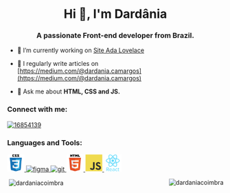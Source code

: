 <h1 align="center">Hi 👋, I'm Dardânia</h1>
<h3 align="center">A passionate Front-end developer from Brazil.</h3>

- 🔭 I’m currently working on [Site Ada Lovelace](https://github.com/dardaniacoimbra/projeto-ada-lavelace)

- 📝 I regularly write articles on [https://medium.com/@dardania.camargos](https://medium.com/@dardania.camargos)

- 💬 Ask me about **HTML, CSS and JS.**

<h3 align="left">Connect with me:</h3>
<p align="left">
<a href="https://stackoverflow.com/users/16854139" target="blank"><img align="center" src="https://raw.githubusercontent.com/rahuldkjain/github-profile-readme-generator/master/src/images/icons/Social/stack-overflow.svg" alt="16854139" height="30" width="40" /></a>
</p>

<h3 align="left">Languages and Tools:</h3>
<p align="left"> <a href="https://www.w3schools.com/css/" target="_blank" rel="noreferrer"> <img src="https://raw.githubusercontent.com/devicons/devicon/master/icons/css3/css3-original-wordmark.svg" alt="css3" width="40" height="40"/> </a> <a href="https://www.figma.com/" target="_blank" rel="noreferrer"> <img src="https://www.vectorlogo.zone/logos/figma/figma-icon.svg" alt="figma" width="40" height="40"/> </a> <a href="https://git-scm.com/" target="_blank" rel="noreferrer"> <img src="https://www.vectorlogo.zone/logos/git-scm/git-scm-icon.svg" alt="git" width="40" height="40"/> </a> <a href="https://www.w3.org/html/" target="_blank" rel="noreferrer"> <img src="https://raw.githubusercontent.com/devicons/devicon/master/icons/html5/html5-original-wordmark.svg" alt="html5" width="40" height="40"/> </a> <a href="https://developer.mozilla.org/en-US/docs/Web/JavaScript" target="_blank" rel="noreferrer"> <img src="https://raw.githubusercontent.com/devicons/devicon/master/icons/javascript/javascript-original.svg" alt="javascript" width="40" height="40"/> </a> <a href="https://reactjs.org/" target="_blank" rel="noreferrer"> <img src="https://raw.githubusercontent.com/devicons/devicon/master/icons/react/react-original-wordmark.svg" alt="react" width="40" height="40"/> </a> </p>

<p><img height="180em" align="right" src="https://github-readme-stats.vercel.app/api/top-langs?username=dardaniacoimbra&show_icons=true&theme=neon&locale=en&layout=compact" alt="dardaniacoimbra" /></p>

<p>&nbsp;<img height="180em" align="center" src="https://github-readme-stats.vercel.app/api?username=dardaniacoimbra&show_icons=true&theme=neon&title_color=f9f5f5&text_color=7d10ea&locale=en" alt="dardaniacoimbra" /></p>
